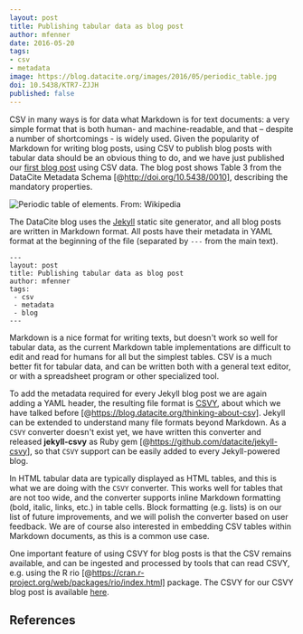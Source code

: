 ```yaml
---
layout: post
title: Publishing tabular data as blog post
author: mfenner
date: 2016-05-20
tags:
- csv
- metadata
image: https://blog.datacite.org/images/2016/05/periodic_table.jpg
doi: 10.5438/KTR7-ZJJH
published: false
---
```

CSV in many ways is for data what Markdown is for text documents: a very simple format that is both human- and machine-readable, and that – despite a number of shortcomings - is widely used. Given the popularity of Markdown for writing blog posts, using CSV to publish blog posts with tabular data should be an obvious thing to do, and we have just published our [first blog post](/datacite-mandatory-properties/) using CSV data. The blog post shows Table 3 from the DataCite Metadata Schema [@http://doi.org/10.5438/0010], describing the mandatory properties.

![Periodic table of elements. From: [Wikipedia](https://en.wikipedia.org/wiki/Periodic_table)](/images/2016/05/periodic_table.jpg)

The DataCite blog uses the [Jekyll](https://jekyllrb.com) static site generator, and all blog posts are written in Markdown format. All posts have their metadata in YAML format at the beginning of the file (separated by `---` from the main text).

```
---
layout: post
title: Publishing tabular data as blog post
author: mfenner
tags:
 - csv
 - metadata
 - blog
---
```

Markdown is a nice format for writing texts, but doesn't work so well for tabular data, as the current Markdown table implementations are difficult to edit and read for humans for all but the simplest tables. CSV is a much better fit for tabular data, and can be written both with a general text editor, or with a spreadsheet program or other specialized tool.

To add the metadata required for every Jekyll blog post we are again adding a YAML header, the resulting file format is [CSVY](http://csvy.org), about which we have talked before [@https://blog.datacite.org/thinking-about-csv]. Jekyll can be extended to understand many file formats beyond Markdown. As a `CSVY` converter doesn't exist yet, we have written this converter and released **jekyll-csvy** as Ruby gem [@https://github.com/datacite/jekyll-csvy], so that `CSVY` support can be easily added to every Jekyll-powered blog.

In HTML tabular data are typically displayed as HTML tables, and this is what we are doing with the `CSVY` converter. This works well for tables that are not too wide, and the converter supports inline Markdown formatting (bold, italic, links, etc.) in table cells. Block formatting (e.g. lists) is on our list of future improvements, and we will polish the converter based on user feedback. We are of course also interested in embedding CSV tables within Markdown documents, as this is a common use case.

One important feature of using CSVY for blog posts is that the CSV remains available, and can be ingested and processed by tools that can read CSVY, e.g. using the R rio [@https://cran.r-project.org/web/packages/rio/index.html] package. The CSVY for our CSVY blog post is available [here](https://github.com/datacite/blog/blob/master/_posts/2016-05-20-datacite-mandatory-properties.csvy).

## References
